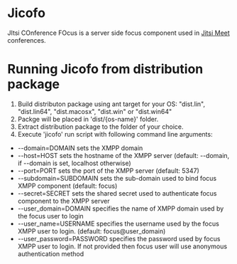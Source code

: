 Jicofo
======

JItsi COnference FOcus is a server side focus component used in [Jitsi Meet]
 conferences.

[Jitsi Meet]: https://github.com/jitsi/jitsi-meet

Running Jicofo from distribution package
=====

1. Build distributon package using ant target for your OS: "dist.lin", "dist.lin64", "dist.macosx", "dist.win" or "dist.win64"
2. Packge will be placed in 'dist/{os-name}' folder.
3. Extract distribution package to the folder of your choice.
4. Execute 'jicofo' run script with following command line arguments:
<ul>
<li>
--domain=DOMAIN sets the XMPP domain
</li>
<li>
--host=HOST sets the hostname of the XMPP server (default: --domain, if --domain is set, localhost otherwise)
</li>
<li>
--port=PORT sets the port of the XMPP server (default: 5347)
</li>
<li>
--subdomain=SUBDOMAIN sets the sub-domain used to bind focus XMPP component (default: focus)
</li>
<li>
--secret=SECRET sets the shared secret used to authenticate focus component to the XMPP server
</li>
<li>
--user_domain=DOMAIN specifies the name of XMPP domain used by the focus user to login
</li>
<li>
--user_name=USERNAME specifies the username used by the focus XMPP user to login. (default: focus@user_domain)
</li>
<li>
--user_password=PASSWORD specifies the password used by focus XMPP user to login. If not provided then focus user will use anonymous authentication method
</li>
</ul>
